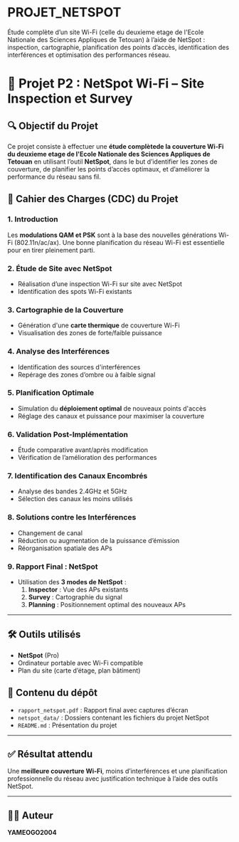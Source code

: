 # PROJET_NETSPOT
Étude complète d’un site Wi-Fi (celle du deuxieme etage de l'Ecole Nationale des Sciences Appliques de Tetouan) à l’aide de NetSpot : inspection, cartographie, planification des points d’accès, identification des interférences et optimisation des performances réseau.

# 📡 Projet P2 : NetSpot Wi-Fi – Site Inspection et Survey

## 🔍 Objectif du Projet
Ce projet consiste à effectuer une **étude complètede la couverture Wi-Fi du deuxieme etage de l'Ecole Nationale des Sciences Appliques de Tetouan** en utilisant l’outil **NetSpot**, dans le but d’identifier les zones de couverture, de planifier les points d’accès optimaux, et d’améliorer la performance du réseau sans fil.


## 📌 Cahier des Charges (CDC) du Projet

### 1. Introduction
Les **modulations QAM et PSK** sont à la base des nouvelles générations Wi-Fi (802.11n/ac/ax). Une bonne planification du réseau Wi-Fi est essentielle pour en tirer pleinement parti.

### 2. Étude de Site avec NetSpot
- Réalisation d’une inspection Wi-Fi sur site avec NetSpot
- Identification des spots Wi-Fi existants

### 3. Cartographie de la Couverture
- Génération d'une **carte thermique** de couverture Wi-Fi
- Visualisation des zones de forte/faible puissance

### 4. Analyse des Interférences
- Identification des sources d'interférences
- Repérage des zones d’ombre ou à faible signal

### 5. Planification Optimale
- Simulation du **déploiement optimal** de nouveaux points d'accès
- Réglage des canaux et puissance pour maximiser la couverture

### 6. Validation Post-Implémentation
- Étude comparative avant/après modification
- Vérification de l’amélioration des performances

### 7. Identification des Canaux Encombrés
- Analyse des bandes 2.4GHz et 5GHz
- Sélection des canaux les moins utilisés

### 8. Solutions contre les Interférences
- Changement de canal
- Réduction ou augmentation de la puissance d’émission
- Réorganisation spatiale des APs

### 9. Rapport Final : NetSpot
- Utilisation des **3 modes de NetSpot** :
  1. **Inspector** : Vue des APs existants
  2. **Survey** : Cartographie du signal
  3. **Planning** : Positionnement optimal des nouveaux APs

---

## 🛠 Outils utilisés
- **NetSpot** (Pro)
- Ordinateur portable avec Wi-Fi compatible
- Plan du site (carte d’étage, plan bâtiment)

## 📂 Contenu du dépôt
- `rapport_netspot.pdf` : Rapport final avec captures d’écran
- `netspot_data/` : Dossiers contenant les fichiers du projet NetSpot
- `README.md` : Présentation du projet

---

## ✅ Résultat attendu
Une **meilleure couverture Wi-Fi**, moins d’interférences et une planification professionnelle du réseau avec justification technique à l’aide des outils NetSpot.

---

## 👨‍🏫 Auteur
**YAMEOGO2004**
